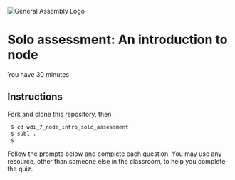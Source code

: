 ![General Assembly Logo](http://i.imgur.com/ke8USTq.png)
# Solo assessment: An introduction to node

You have 30 minutes

## Instructions

Fork and clone this repository, then

```bash
 $ cd wdi_7_node_intro_solo_assessment
 $ subl .
 $ 
```

Follow the prompts below and complete each question.  You may use any resource, other than someone else in the classroom, to help you complete the quiz.

